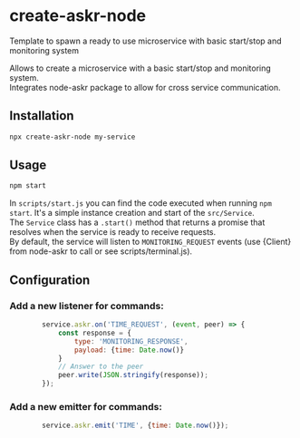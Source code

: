 # create-askr-node

Template to spawn a ready to use microservice with basic start/stop and monitoring system

Allows to create a microservice with a basic start/stop and monitoring system.  
Integrates node-askr package to allow for cross service communication.


## Installation

```bash
npx create-askr-node my-service

```

## Usage

```bash
npm start
```

In `scripts/start.js` you can find the code executed when running `npm start`. It's a simple instance creation and start of the `src/Service`.  
The `Service` class has a `.start()` method that returns a promise that resolves when the service is ready to receive requests.  
By default, the service will listen to `MONITORING_REQUEST` events (use {Client} from node-askr to call or see scripts/terminal.js).

## Configuration

### Add a new listener for commands: 

```js
        service.askr.on('TIME_REQUEST', (event, peer) => {
            const response = {
                type: 'MONITORING_RESPONSE',
                payload: {time: Date.now()}
            }
            // Answer to the peer
            peer.write(JSON.stringify(response));
        });
```

### Add a new emitter for commands: 

```js
        service.askr.emit('TIME', {time: Date.now()});
```

